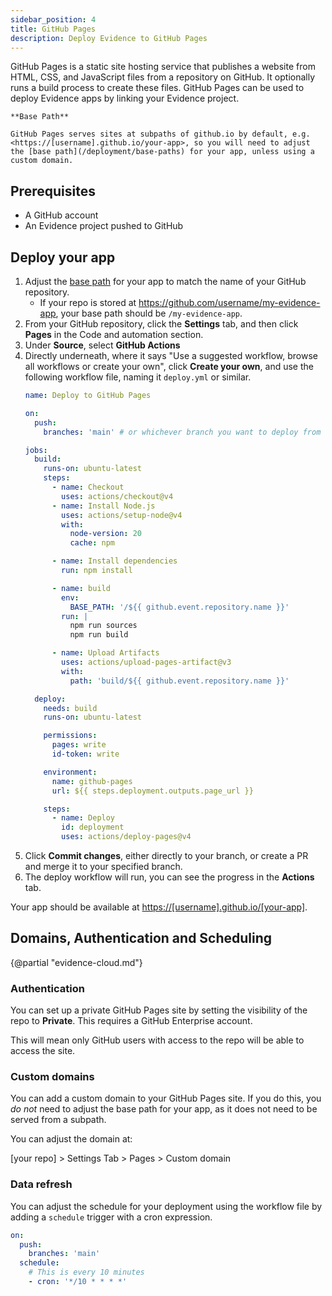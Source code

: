 ```yaml
---
sidebar_position: 4
title: GitHub Pages
description: Deploy Evidence to GitHub Pages
---
```


GitHub Pages is a static site hosting service that publishes a website from HTML, CSS, and JavaScript files from a repository on GitHub. It optionally runs a build process to create these files. GitHub Pages can be used to deploy Evidence apps by linking your Evidence project.

<Alert status="warning">

    **Base Path**

    GitHub Pages serves sites at subpaths of github.io by default, e.g. <https://[username].github.io/your-app>, so you will need to adjust the [base path](/deployment/base-paths) for your app, unless using a custom domain.
</Alert>

## Prerequisites

- A GitHub account
- An Evidence project pushed to GitHub

## Deploy your app

1. Adjust the [base path](/deployment/base-paths) for your app to match the name of your GitHub repository. 
    - If your repo is stored at <https://github.com/username/my-evidence-app>, your base path should be `/my-evidence-app`.
1. From your GitHub repository, click the **Settings** tab, and then click **Pages** in the Code and automation section.
1. Under **Source**, select **GitHub Actions**
1. Directly underneath, where it says "Use a suggested workflow, browse all workflows or create your own", click **Create your own**, and use the following workflow file, naming it `deploy.yml` or similar.
    ```yaml
    name: Deploy to GitHub Pages

    on:
      push:
        branches: 'main' # or whichever branch you want to deploy from

    jobs:
      build:
        runs-on: ubuntu-latest
        steps:
          - name: Checkout
            uses: actions/checkout@v4
          - name: Install Node.js
            uses: actions/setup-node@v4
            with:
              node-version: 20
              cache: npm

          - name: Install dependencies
            run: npm install

          - name: build
            env:
              BASE_PATH: '/${{ github.event.repository.name }}'
            run: |
              npm run sources
              npm run build

          - name: Upload Artifacts
            uses: actions/upload-pages-artifact@v3
            with:
              path: 'build/${{ github.event.repository.name }}'

      deploy:
        needs: build
        runs-on: ubuntu-latest

        permissions:
          pages: write
          id-token: write

        environment:
          name: github-pages
          url: ${{ steps.deployment.outputs.page_url }}

        steps:
          - name: Deploy
            id: deployment
            uses: actions/deploy-pages@v4
    ```
1. Click **Commit changes**, either directly to your branch, or create a PR and merge it to your specified branch.
1. The deploy workflow will run, you can see the progress in the **Actions** tab.

Your app should be available at <https://[username].github.io/[your-app]>.

## Domains, Authentication and Scheduling

{@partial "evidence-cloud.md"}

### Authentication

You can set up a private GitHub Pages site by setting the visibility of the repo to **Private**. This requires a GitHub Enterprise account.

This will mean only GitHub users with access to the repo will be able to access the site.

### Custom domains

You can add a custom domain to your GitHub Pages site. If you do this, you _do not_ need to adjust the base path for your app, as it does not need to be served from a subpath.

You can adjust the domain at:

[your repo] > Settings Tab > Pages > Custom domain

### Data refresh

You can adjust the schedule for your deployment using the workflow file by adding a `schedule` trigger with a cron expression.

```yaml
on:
  push:
    branches: 'main'
  schedule:
    # This is every 10 minutes
    - cron: '*/10 * * * *' 
```